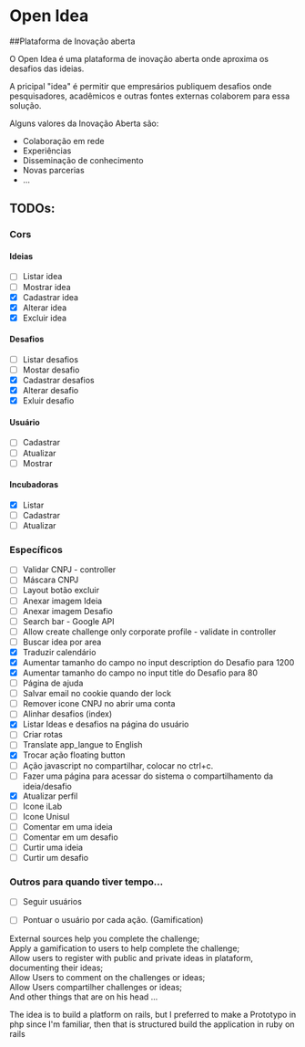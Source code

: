 # Open Idea

##Plataforma de Inovação aberta

O Open Idea é uma plataforma de inovação aberta onde aproxima os desafios das ideias.<br>

A pricipal "idea" é permitir que empresários publiquem desafios onde pesquisadores, acadêmicos e outras fontes externas colaborem para essa solução.<br>

Alguns valores da Inovação Aberta são:
* Colaboração em rede
* Experiências
* Disseminação de conhecimento
* Novas parcerias
* ...

## TODOs:

### Cors

#### Ideias
- [ ] Listar idea
- [ ] Mostrar idea
- [x] Cadastrar idea
- [x] Alterar idea
- [x] Excluir idea

#### Desafios
- [ ] Listar desafios
- [ ] Mostar desafio
- [x] Cadastrar desafios
- [x] Alterar desafio
- [x] Exluir desafio

#### Usuário
- [ ] Cadastrar
- [ ] Atualizar
- [ ] Mostrar

#### Incubadoras
- [x] Listar
- [ ] Cadastrar
- [ ] Atualizar

### Específicos
- [ ] Validar CNPJ - controller
- [ ] Máscara CNPJ
- [ ] Layout botão excluir
- [ ] Anexar imagem Ideia
- [ ] Anexar imagem Desafio
- [ ] Search bar - Google API
- [ ] Allow create challenge only corporate profile - validate in controller
- [ ] Buscar idea por area
- [x] Traduzir calendário
- [x] Aumentar tamanho do campo no input description do Desafio para 1200
- [x] Aumentar tamanho do campo no input title do Desafio para 80
- [ ] Página de ajuda
- [ ] Salvar email no cookie quando der lock
- [ ] Remover icone CNPJ no abrir uma conta
- [ ] Alinhar desafios (index)
- [x] Listar Ideas e desafios na página do usuário
- [ ] Criar rotas
- [ ] Translate app_langue to English
- [x] Trocar ação floating button
- [ ] Ação javascript no compartilhar, colocar no ctrl+c.
- [ ] Fazer uma página para acessar do sistema o compartilhamento da ideia/desafio
- [x] Atualizar perfil
- [ ] Icone iLab
- [ ] Icone Unisul
- [ ] Comentar em uma ideia
- [ ] Comentar em um desafio
- [ ] Curtir uma ideia
- [ ] Curtir um desafio

### Outros para quando tiver tempo...
- [ ] Seguir usuários
- [ ] Pontuar o usuário por cada ação. (Gamification)


External sources help you complete the challenge;<br>
Apply a gamification to users to help complete the challenge;<br>
Allow users to register with public and private ideas in plataform, documenting their ideas;<br>
Allow Users to comment on the challenges or ideas;<br>
Allow Users compartilher challenges or ideas;<br>
And other things that are on his head ...<br>

The idea is to build a platform on rails, but I preferred to make a Prototypo in php since I'm familiar, then that is structured build the application in ruby on rails
